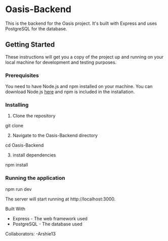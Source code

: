 # Oasis-Backend

This is the backend for the Oasis project. It's built with Express and uses PostgreSQL for the database.

## Getting Started

These instructions will get you a copy of the project up and running on your local machine for development and testing purposes.

### Prerequisites

You need to have Node.js and npm installed on your machine. You can download Node.js [here](https://nodejs.org/en/download/) and npm is included in the installation.

### Installing

1. Clone the repository

git clone <repository-url>

2. Navigate to the Oasis-Backend directory

cd Oasis-Backend

3. install dependencies

npm install

### Running the application

npm run dev

The server will start running at http://localhost:3000.

Built With
* Express - The web framework used
* PostgreSQL - The database used

Collaborators:
-Arshie13